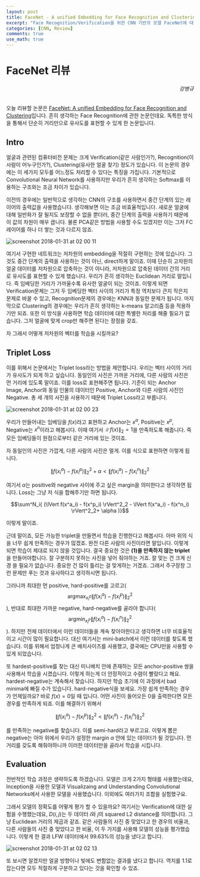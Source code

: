 ```yaml
---
layout: post
title: FaceNet - A unified Embedding for Face Recognition and Clustering 리뷰
excerpt: "Face Recognition/Verification을 위한 CNN 기반의 모델 FaceNet에 대한 리뷰입니다."
categories: [CNN, Review]
comments: true
use_math: true
---
```


# FaceNet 리뷰
<h6 align="right">강병규</h6>

오늘 리뷰할 논문은 [FaceNet: A unified Embedding for Face Recognition and Clustering](https://arxiv.org/abs/1503.03832)입니다. 흔히 생각하는 Face Recognition에 관한 논문인데요. 독특한 방식을 통해서 단순히 거리만으로 유사도를 표현할 수 있게 한 논문입니다.

## Intro

얼굴과 관련된 컴퓨터비전 문제는 크게 Verification(같은 사람인가?), Recognition(이 사람이 어누구인가?), Clustering(유사한 얼굴 찾기) 정도가 있습니다. 이 논문의 경우에는 이 세가지 모두를 어느정도 처리할 수 있다는 특징을 가집니다. 기본적으로 Convolutional Neural Network를 사용하지만 우리가 흔히 생각하는 Softmax를 이용하는 구조와는 조금 차이가 있습니다.

이전의 경우에는 일반적으로 생각하는 CNN의 구조를 사용하면서 중간 단계의 있는 레이어의 출력값을 사용했습니다. 생각해보면 이는 조금 비효율적입니다. 새로운 얼굴에 대해 일반화가 잘 될지도 보장할 수 없을 뿐더러, 중간 단계의 출력을 사용하기 때문에 이 값의 차원이 매우 큽니다. 물론 PCA같은 방법을 사용할 수도 있겠지만 이는 그저 FC 레이어를 하나 더 쌓는 것과 다르지 않죠.

![screenshot 2018-01-31 at 02 00 11](https://user-images.githubusercontent.com/25279765/35579708-9dc463fc-062a-11e8-9ac3-6a3b9e78e5be.jpg)

여기서 구현한 네트워크는 저차원의 embedding을 적절히 구현하는 것에 있습니다. 그것도 중간 단계의 출력을 사용하는 것이 아닌, direct하게 말이죠. 이때 단순히 고차원의 얼굴 데이터를 저차원으로 압축하는 것이 아니라, 저차원으로 압축된 데이터 간의 거리로 유사도를 표현할 수 있게 했습니다. 우리가 흔히 생각하는 Euclidean 거리로 말입니다. 즉 임베딩한 거리가 가까울수록 유사한 얼굴이 되는 것이죠. 이렇게 되면 Verification문제는 그저 두 임베딩한 벡터 사이의 거리가 특정 역치보다 큰지 작은지 문제로 바꿀 수 있고, Recognition문제의 경우에는 KNN과 동일한 문제가 됩니다. 마지막으로 Clustering의 경우에는 우리가 흔히 생각하는 k-means 알고리즘 등을 적용하기만 되죠. 또한 이 방식을 사용하면 학습 데이터에 대한 특별한 처리를 해줄 필요가 없습니다. 그저 얼굴에 맞게 crop만 해주면 된다는 장점을 갖죠.

자 그래서 어떻게 저차원의 벡터를 학습을 시킬까요?

## Triplet Loss

이를 위해서 논문에서는 Triplet loss라는 방법을 제안합니다. 우리는 벡터 사이의 거리가 유사도가 되게 하고 싶습니다. 동일인의 사진은 가까운 거리에, 다른 사람의 사진은 먼 거리에 있도록 말이죠. 이를 loss로 표현해주면 됩니다. 기준이 되는 Anchor Image, Anchor와 동일 인물의 데이터인 Positive, Anchor와 다른 사람의 사진인 Negative. 총 세 개의 사진을 사용하기 때문에 Triplet Loss라고 부릅니다.

![screenshot 2018-01-31 at 02 00 23](https://user-images.githubusercontent.com/25279765/35579709-9df74cc2-062a-11e8-85e8-1f9579a91ab2.jpg)

우리가 만들어내는 임베딩을 $f(x)$라고 표현하고 Anchor는 $x^a$, Positive는 $x^p$, Negative는 $x^n$이라고 해봅시다. 이때 여기서 $\lVert f(x) \rVert_2 = 1$을 만족하도록 해줍니다. 즉 모든 임베딩들이 원점으로부터 같은 거리에 있는 것이죠.

자 동일인의 사진은 가깝게, 다른 사람의 사진은 멀게. 이를 식으로 표현하면 이렇게 됩니다.

$$\lVert f(x^a_i) - f(x^p_i) \rVert^2_2 + \alpha < \lVert f(x^a_i) - f(x^n_i) \rVert^2_2$$

여기서 $\alpha$는 positive와 negative 사이에 주고 싶은 margin을 의미한다고 생각하면 됩니다. Loss는 그냥 저 식을 합해주기만 하면 됩니다.

$$\sum^N_i{ (\lVert f(x^a_i) - f(x^p_i) \rVert^2_2 - \lVert f(x^a_i) - f(x^n_i) \rVert^2_2+ \alpha  )}$$

이렇게 말이죠.

근데 말이죠, 모든 가능한 triplet을 만들면서 학습을 진행한다고 해봅시다. 아마 위의 식을 너무 쉽게 만족하는 경우가 많겠죠. 완전 다른 사람의 사진이라면 말입니다. 이렇게 되면 학습이 제대로 되지 않을 것입니다. 결국 중요한 것은 **(1)을 만족하지 않는 triplet** 을 만들어야합니다. 잘 구분하지 못하는 사진을 넣어 줘야하는 거죠. 잘 맞는 건 크게 신경 쓸 필요가 없습니다. 중요한 건 많이 틀리는 걸 맞게하는 거겠죠. 그래서 주구장창 그런 문제만 푸는 것과 유사하다고 생각하시면 됩니다.

그러니까 최대한 먼 positive, hard-positive를 고르고( $$\operatorname{argmax}_{x^p_i} \lVert f(x^a_i) - f(x^p_i) \rVert^2_2$$ ), 반대로 최대한 가까운 negative, hard-negative를 골라야 합니다( $$\operatorname{argmin}_{x^p_i} \lVert f(x^a_i) - f(x^n_i) \rVert^2_2$$ ).  하지만 전체 데이터에서 이런 데이터들을 계속 찾아야한다고 생각하면 너무 비효율적이고 시간이 많이 필요합니다. 대신 여기서는 mini-batch에서 이런 데이터를 찾도록 했습니다. 이를 위해서 엄청나게 큰 배치사이즈를 사용했고, 결국에는 CPU만을 사용할 수 있게 되었습니다.

또 hardest-positive를 찾는 대신 미니배치 안에 존재하는 모든 anchor-positive 쌍을 사용해서 학습을 시켰습니다. 이렇게 하는게 더 안정적이고 수렴이 빨랐다고 해요. hardest-negative는 계속해서 찾습니다. 하지만 학습 초기에 이 과정에서 bad minima에 빠질 수가 있습니다. hard-negative식을 보세요. 가장 쉽게 만족하는 경우가 언제일까요? 바로 $f(x) = 0$일 때 입니다. 어떤 사진이 들어오든 0을 출력한다면 모든 경우를 만족하게 되죠. 이를 해결하기 위해서

$$\lVert f(x^a_i) - f(x^p_i) \rVert^2_2 < \lVert f(x^a_i) - f(x^n_i) \rVert^2_2$$

를 만족하는 negative를 찾습니다. 이를 semi-hard라고 부르고요. 이렇게 뽑은 negative는 아마 위에서 우리가 설정한 margin $\alpha$ 안에 있는 데이터가 될 것입니다. 먼 거리를 갖도록 해줘야하니까 이러한 데이터만을 골라서 학습을 시킵니다.

## Evaluation

전반적인 학습 과정은 생략하도록 하겠습니다. 모델은 크게 2가지 형태를 사용했는데요, Inception을 사용한 모델과 Visualizaing and Understanding Convolutional Networks에서 사용한 모델을 사용했습니다. 이외에도 여러가지 조합을 실험했구요.

그래서 모델의 정확도를 어떻게 평가 할 수 있을까요? 여기서는 Verification에 대한 실험을 수행했는데요, $D(i, j)$는 두 데이터 $i$와 $j$의 squared L2 distance를 의미합니다. 그냥 Euclidean 거리의 제곱과 같죠. 같은 사람들의 사진 중 맞았다고 한 경우의 비율과, 다른 사람들의 사진 중 맞았다고 한 비율, 이 두 가지를 사용해 모델의 성능을 평가했습니다. 이렇게 한 결과 LFW 데이터에서 99.63%의 성능을 냈다고 합니다.

![screenshot 2018-01-31 at 02 02 13](https://user-images.githubusercontent.com/25279765/35579776-c4d01be4-062a-11e8-9338-9cb0d36bcb5a.jpg)

또 보시면 알겠지만 얼굴 방향이나 빛에도 변함없는 결과를 냈다고 합니다. 역치를 1.1로 잡는다면 모두 적절하게 구분하고 있다는 것을 확인할 수 있죠.
